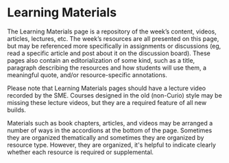 # Learning Materials

The Learning Materials page is a repository of the week’s content, videos, articles, lectures, etc. The week’s resources are all presented on this page, but may be referenced more specifically in assignments or discussions (eg, read a specific article and post about it on the discussion board). These pages also contain an editorialization of some kind, such as a title, paragraph describing the resources and how students will use them, a meaningful quote, and/or resource-specific annotations.

Please note that Learning Materials pages should have a lecture video recorded by the SME. Courses designed in the old (non-Curio) style may be missing these lecture videos, but they are a required feature of all new builds. 

Materials such as book chapters, articles, and videos may be arranged a number of ways in the accordions at the bottom of the page. Sometimes they are organized thematically and sometimes they are organized by resource type. However, they are organized, it's helpful to indicate clearly whether each resource is required or supplemental. 